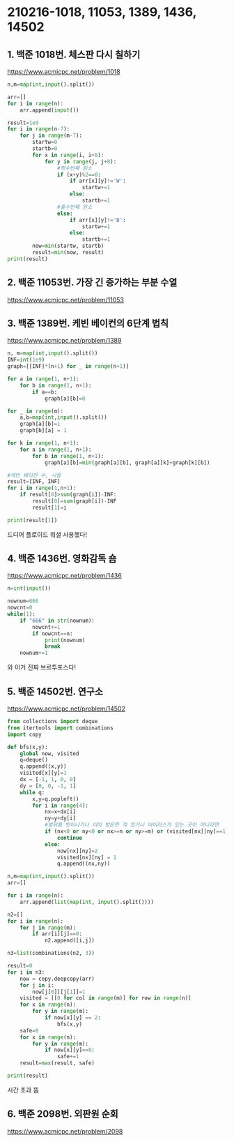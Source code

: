 # 210216-1018, 11053, 1389, 1436, 14502

## 1. 백준 1018번. 체스판 다시 칠하기

https://www.acmicpc.net/problem/1018

```python
n,m=map(int,input().split())

arr=[]
for i in range(n):
    arr.append(input())

result=1e9
for i in range(n-7):
    for j in range(m-7):
        startw=0
        startb=0
        for x in range(i, i+8):
            for y in range(j, j+8):
                #짝수번째 원소
                if (x+y)%2==0:
                    if arr[x][y]!='W':
                        startw+=1
                    else:
                        startb+=1
                #홀수번째 원소
                else:
                    if arr[x][y]!='B':
                        startw+=1
                    else:
                        startb+=1
        now=min(startw, startb)
        result=min(now, result)
print(result)
```

## 2. 백준 11053번. 가장 긴 증가하는 부분 수열

https://www.acmicpc.net/problem/11053



## 3. 백준 1389번. 케빈 베이컨의 6단계 법칙

https://www.acmicpc.net/problem/1389

```python
n, m=map(int,input().split())
INF=int(1e9)
graph=[[INF]*(n+1) for _ in range(n+1)]

for a in range(1, n+1):
    for b in range(1, n+1):
        if a==b:
            graph[a][b]=0

for _ in range(m):
    a,b=map(int,input().split())
    graph[a][b]=1
    graph[b][a] = 1

for k in range(1, n+1):
    for a in range(1, n+1):
        for b in range(1, n+1):
            graph[a][b]=min(graph[a][b], graph[a][k]+graph[k][b])

#케빈 베이컨 수, 사람
result=[INF, INF]
for i in range(1,n+1):
    if result[0]>sum(graph[i])-INF:
        result[0]=sum(graph[i])-INF
        result[1]=i

print(result[1])
```

드디어 플로이드 워셜 사용했다!

## 4. 백준 1436번. 영화감독 숌

https://www.acmicpc.net/problem/1436

```python
n=int(input())

nownum=666
nowcnt=0
while(1):
    if "666" in str(nownum):
        nowcnt+=1
        if nowcnt==n:
            print(nownum)
            break
    nownum+=1
```

와 이거 진짜 브르투포스다!

## 5. 백준 14502번. 연구소

https://www.acmicpc.net/problem/14502

```python
from collections import deque
from itertools import combinations
import copy

def bfs(x,y):
    global now, visited
    q=deque()
    q.append((x,y))
    visited[x][y]=1
    dx = [-1, 1, 0, 0]
    dy = [0, 0, -1, 1]
    while q:
        x,y=q.popleft()
        for i in range(4):
            nx=x+dx[i]
            ny=y+dy[i]
            #범위를 벗어나거나 이미 방문한 적 있거나 바이러스가 있는 곳이 아니라면
            if (nx<0 or ny<0 or nx>=n or ny>=m) or (visited[nx][ny]==1) or (now[nx][ny]!=0):
                continue
            else:
                now[nx][ny]=2
                visited[nx][ny] = 1
                q.append((nx,ny))

n,m=map(int,input().split())
arr=[]

for i in range(n):
    arr.append(list(map(int, input().split())))

n2=[]
for i in range(n):
    for j in range(m):
        if arr[i][j]==0:
            n2.append([i,j])

n3=list(combinations(n2, 3))

result=0
for i in n3:
    now = copy.deepcopy(arr)
    for j in i:
        now[j[0]][j[1]]=1
    visited = [[0 for col in range(m)] for row in range(n)]
    for x in range(n):
        for y in range(m):
            if now[x][y] == 2:
                bfs(x,y)
    safe=0
    for x in range(n):
        for y in range(m):
            if now[x][y]==0:
                safe+=1
    result=max(result, safe)

print(result)
```

시간 초과 뜸

## 6. 백준 2098번. 외판원 순회

https://www.acmicpc.net/problem/2098

```python

```


